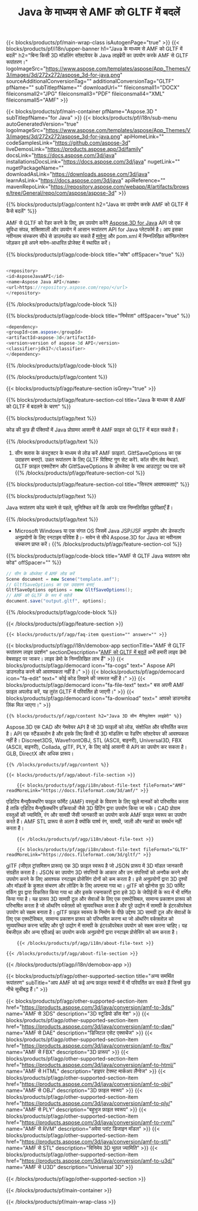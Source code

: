 ﻿---
title: Java के माध्यम से AMF को GLTF में बदलें 
weight: 1300
url: /hi/java/conversion/amf-to-gltf/ 
description: AMF प्रारूप से GLTF फ़ाइल के लिए नमूना Java रूपांतरण कोड। किसी भी वेब या डेस्कटॉप Java आधारित एप्लिकेशन में AMF को GLTF में बदलने के लिए इस उदाहरण कोड का उपयोग करें।
---
{{< blocks/products/pf/main-wrap-class isAutogenPage="true" >}}
{{< blocks/products/pf/i18n/upper-banner h1="Java के माध्यम से AMF को GLTF में बदलें" h2="बिना किसी 3D मॉडलिंग सॉफ़्टवेयर के Java लाइब्रेरी का उपयोग करके AMF से GLTF रूपांतरण।" logoImageSrc="https://www.aspose.com/templates/aspose/App_Themes/V3/images/3d/272x272/aspose_3d-for-java.png" sourceAdditionalConversionTag="" additionalConversionTag="GLTF" pfName="" subTitlepfName="" downloadUrl="" fileiconsmall1="DOCX" fileiconsmall2="JPG" fileiconsmall3="PDF" fileiconsmall4="XML" fileiconsmall5="AMF" >}}

{{< blocks/products/pf/main-container pfName="Aspose.3D " subTitlepfName="for Java" >}}
{{< blocks/products/pf/i18n/sub-menu autoGeneratedVersion="true" logoImageSrc="https://www.aspose.com/templates/aspose/App_Themes/V3/images/3d/272x272/aspose_3d-for-java.png" apiHomeLink="" codeSamplesLink="https://github.com/aspose-3d" liveDemosLink="https://products.aspose.app/3d/family" docsLink="https://docs.aspose.com/3d/java" installationsDocsLink="https://docs.aspose.com/3d/java" nugetLink="" nugetPackageName="" downloadAsLink="https://downloads.aspose.com/3d/java" learnAsLink="https://docs.aspose.com/3d/java" apiReference="" mavenRepoLink="https://repository.aspose.com/webapp/#/artifacts/browse/tree/General/repo/com/aspose/aspose-3d" >}}

{{% blocks/products/pf/agp/content h2="Java का उपयोग करके AMF को GLTF में कैसे बदलें" %}}

 AMF से GLTF को रेंडर करने के लिए, हम उपयोग करेंगे
 [Aspose.3D for Java](https://products.aspose.com/3d/java) 
 API जो एक सुविधा संपन्न, शक्तिशाली और उपयोग में आसान रूपांतरण API for Java प्लेटफॉर्म है। आप इसका नवीनतम संस्करण सीधे से डाउनलोड कर सकते हैं
 [मावेना](https://repository.aspose.com/webapp/#/artifacts/browse/tree/General/repo/com/aspose/aspose-3d) 
 और pom.xml में निम्नलिखित कॉन्फ़िगरेशन जोड़कर इसे अपने मावेन-आधारित प्रोजेक्ट में स्थापित करें।

{{% blocks/products/pf/agp/code-block title="कोष" offSpacer="true" %}}

```cs

<repository>
<id>AsposeJavaAPI</id>
<name>Aspose Java API</name>
<url>https://repository.aspose.com/repo/</url>
</repository>


```

{{% /blocks/products/pf/agp/code-block %}}

{{% blocks/products/pf/agp/code-block title="निर्भरता" offSpacer="true" %}}

```cs
<dependency>
<groupId>com.aspose</groupId>
<artifactId>aspose-3d</artifactId>
<version>version of aspose-3d API</version>
<classifier>jdk17</classifier>
</dependency>


```

{{% /blocks/products/pf/agp/code-block %}}

{{% /blocks/products/pf/agp/content %}}

{{< blocks/products/pf/agp/feature-section isGrey="true" >}}

{{% blocks/products/pf/agp/feature-section-col title="Java के माध्यम से AMF को GLTF में बदलने के चरण" %}}

{{% blocks/products/pf/agp/text %}}

 कोड की कुछ ही पंक्तियों में Java प्रोग्रामर आसानी से AMF फ़ाइल को GLTF में बदल सकते हैं।

{{% /blocks/products/pf/agp/text %}}

1. सीन क्लास के कंस्ट्रक्टर के माध्यम से लोड करें AMF फ़ाइल1. GltfSaveOptions का एक उदाहरण बनाएं1. उन्नत रूपांतरण के लिए GLTF विशिष्ट गुण सेट करें1. कॉल सीन.सेव मेथड1. GLTF फ़ाइल एक्सटेंशन और GltfSaveOptions के ऑब्जेक्ट के साथ आउटपुट पथ पास करें
{{% /blocks/products/pf/agp/feature-section-col %}}

{{% blocks/products/pf/agp/feature-section-col title="सिस्टम आवश्यकताएं" %}}

{{% blocks/products/pf/agp/text %}}

 Java रूपांतरण कोड चलाने से पहले, सुनिश्चित करें कि आपके पास निम्नलिखित पूर्वापेक्षाएँ हैं।

{{% /blocks/products/pf/agp/text %}}

- Microsoft Windows या एक संगत OS जिसमें Java JSP/JSF अनुप्रयोग और डेस्कटॉप अनुप्रयोगों के लिए रनटाइम परिवेश है।- मावेन से सीधे Aspose.3D for Java का नवीनतम संस्करण प्राप्त करें।
{{% /blocks/products/pf/agp/feature-section-col %}}

{{% blocks/products/pf/agp/code-block title="AMF से GLTF Java रूपांतरण स्रोत कोड" offSpacer="" %}}

```cs
// सीन के ऑब्जेक्ट में AMF लोड करें 
Scene document = new Scene("template.amf");
// GltfSaveOptions का एक उदाहरण बनाएं 
GltfSaveOptions options = new GltfSaveOptions();
// AMF को GLTF के रूप में सहेजें 
document.save("output.gltf", options);   


```

{{% /blocks/products/pf/agp/code-block %}}

{{< /blocks/products/pf/agp/feature-section >}}

    {{< blocks/products/pf/agp/faq-item question="" answer="" >}}
 

<!-- aboutfile Starts -->

{{< blocks/products/pf/agp/i18n/demobox-app sectionTitle="AMF से GLTF रूपांतरण लाइव प्रदर्शन" sectionDescription="[AMF को GLTF में बदलें](https://products.aspose.app/3d/conversion/amf-to-gltf) अभी हमारी लाइव डेमो वेबसाइट पर जाकर। लाइव डेमो के निम्नलिखित लाभ हैं" >}}
        {{< blocks/products/pf/agp/democard icon="fa-cogs" text=" Aspose API डाउनलोड करने की आवश्यकता नहीं है।" >}}
        {{< blocks/products/pf/agp/democard icon="fa-edit" text=" कोई कोड लिखने की जरूरत नहीं है।" >}}
        {{< blocks/products/pf/agp/democard icon="fa-file-text" text=" बस अपनी AMF फ़ाइल अपलोड करें, यह तुरंत GLTF में परिवर्तित हो जाएगी।" >}}
        {{< blocks/products/pf/agp/democard icon="fa-download" text=" आपको डाउनलोड लिंक मिल जाएगा।" >}}

    {{% blocks/products/pf/agp/content h2="Java 3D सीन मैनिपुलेशन लाइब्रेरी" %}}

 Aspose.3D एक CAD और गेमवेयर API है जो 3D फाइलों को लोड, संशोधित और परिवर्तित करता है। API एक स्टैंडअलोन है और इसके लिए किसी भी 3D मॉडलिंग या रेंडरिंग सॉफ़्टवेयर की आवश्यकता नहीं है। Discreet3DS, WavefrontOBJ, STL (ASCII, बाइनरी), Universal3D, FBX (ASCII, बाइनरी), Collada, glTF, PLY, के लिए कोई आसानी से API का उपयोग कर सकता है। GLB, DirectX और अधिक प्रारूप। 



    {{% /blocks/products/pf/agp/content %}}

    {{< blocks/products/pf/agp/about-file-section >}}

        {{< blocks/products/pf/agp/i18n/about-file-text fileFormat="AMF" readMoreLink="https://docs.fileformat.com/3d/amf/" >}}

एडिटिव मैन्युफैक्चरिंग फाइल फॉर्मेट (AMF) वस्तुओं के विवरण के लिए खुले मानकों को परिभाषित करता है ताकि एडिटिव मैन्युफैक्चरिंग प्रक्रियाओं जैसे 3D प्रिंटिंग द्वारा उपयोग किया जा सके। CAD प्रोग्राम वस्तुओं की ज्यामिति, रंग और सामग्री जैसी जानकारी का उपयोग करके AMF फ़ाइल स्वरूप का उपयोग करते हैं। AMF STL प्रारूप से अलग है क्योंकि पार्श्व रंग, सामग्री, जाली और नक्षत्रों का समर्थन नहीं करता है।


        {{< /blocks/products/pf/agp/i18n/about-file-text >}}

        {{< blocks/products/pf/agp/i18n/about-file-text fileFormat="GLTF" readMoreLink="https://docs.fileformat.com/3d/gltf/" >}}

glTF (जीएल ट्रांसमिशन प्रारूप) एक 3D फ़ाइल स्वरूप है जो JSON प्रारूप में 3D मॉडल जानकारी संग्रहीत करता है। JSON का उपयोग 3D संपत्तियों के आकार और उन संपत्तियों को अनपैक करने और उपयोग करने के लिए आवश्यक रनटाइम प्रोसेसिंग दोनों को कम करता है। इसे अनुप्रयोगों द्वारा 3D दृश्यों और मॉडलों के कुशल संचरण और लोडिंग के लिए अपनाया गया था। glTF को ख्रोनोस ग्रुप 3D फॉर्मेट वर्किंग ग्रुप द्वारा विकसित किया गया था और इसके रचनाकारों द्वारा इसे 3D के जेपीईजी के रूप में भी वर्णित किया गया है। यह प्रारूप 3D सामग्री टूल और सेवाओं के लिए एक एक्स्टेंसिबल, सामान्य प्रकाशन प्रारूप को परिभाषित करता है जो ऑथरिंग वर्कफ़्लो को सुव्यवस्थित करता है और पूरे उद्योग में सामग्री के इंटरऑपरेबल उपयोग को सक्षम बनाता है। glTF फ़ाइल स्वरूप के निर्माण के पीछे उद्देश्य 3D सामग्री टूल और सेवाओं के लिए एक एक्स्टेंसिबल, सामान्य प्रकाशन प्रारूप को परिभाषित करना था जो ऑथरिंग वर्कफ़्लोज़ को सुव्यवस्थित करना चाहिए और पूरे उद्योग में सामग्री के इंटरऑपरेबल उपयोग को सक्षम करना चाहिए। यह वेबजीएल और अन्य एपीआई का उपयोग करके अनुप्रयोगों द्वारा रनटाइम प्रोसेसिंग को कम करता है।


        {{< /blocks/products/pf/agp/i18n/about-file-text >}}

    {{< /blocks/products/pf/agp/about-file-section >}}

{{< /blocks/products/pf/agp/i18n/demobox-app >}}

<!-- aboutfile Ends -->

{{< blocks/products/pf/agp/other-supported-section title="अन्य समर्थित रूपांतरण" subTitle="आप AMF को कई अन्य फ़ाइल स्वरूपों में भी परिवर्तित कर सकते हैं जिनमें कुछ नीचे सूचीबद्ध हैं।" >}}

{{< blocks/products/pf/agp/other-supported-section-item href="https://products.aspose.com/3d/java/conversion/amf-to-3ds/" name="AMF से 3DS" description="3D स्टूडियो डॉस मेश" >}}
{{< blocks/products/pf/agp/other-supported-section-item href="https://products.aspose.com/3d/java/conversion/amf-to-dae/" name="AMF से DAE" description="डिजिटल एसेट एक्सचेंज" >}}
{{< blocks/products/pf/agp/other-supported-section-item href="https://products.aspose.com/3d/java/conversion/amf-to-fbx/" name="AMF से FBX" description="3D प्रारूप" >}}
{{< blocks/products/pf/agp/other-supported-section-item href="https://products.aspose.com/3d/java/conversion/amf-to-html/" name="AMF से HTML" description="हाइपर टेक्स्ट मार्कअप लैंग्वेज" >}}
{{< blocks/products/pf/agp/other-supported-section-item href="https://products.aspose.com/3d/java/conversion/amf-to-obj/" name="AMF से OBJ" description="3D फ़ाइल स्वरूप" >}}
{{< blocks/products/pf/agp/other-supported-section-item href="https://products.aspose.com/3d/java/conversion/amf-to-ply/" name="AMF से PLY" description="बहुभुज फ़ाइल स्वरूप" >}}
{{< blocks/products/pf/agp/other-supported-section-item href="https://products.aspose.com/3d/java/conversion/amf-to-rvm/" name="AMF से RVM" description="अवेवा प्लांट डिजाइन मॉडल" >}}
{{< blocks/products/pf/agp/other-supported-section-item href="https://products.aspose.com/3d/java/conversion/amf-to-stl/" name="AMF से STL" description="विनिमेय 3D भूतल ज्यामिति" >}}
{{< blocks/products/pf/agp/other-supported-section-item href="https://products.aspose.com/3d/java/conversion/amf-to-u3d/" name="AMF से U3D" description="Universal 3D" >}}

{{< /blocks/products/pf/agp/other-supported-section >}}

{{< /blocks/products/pf/main-container >}}
    
{{< /blocks/products/pf/main-wrap-class >}}